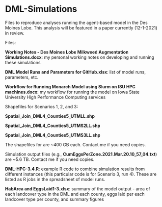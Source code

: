 # DML-Simulations
Files to reproduce analyses running the agent-based model in the Des Moines Lobe. This analysis will be featured in a paper currently (12-1-2021) in review.

Files:

**Working Notes - Des Moines Lobe Milkweed Augmentation Simulations.docx**:  my personal working notes on developing and running these simulations

**DML Model Runs and Parameters for GitHub.xlsx**:  list of model runs, parameters, etc. 

**Workflow for Running Monarch Model using Slurm on ISU HPC machines.docx**:  my workflow for running the model on Iowa State University High Performance Computing services

Shapefiles for Scenarios 1, 2, and 3:

**Spatial_Join_DML4_Counties5_UTMLL.shp**

**Spatial_Join_DML4_Counties5_UTMS2LL.shp**

**Spatial_Join_DML4_Counties5_UTMS3LL.shp**

The shapefiles for are ~400 GB each. Contact me if you need copies. 

Simulation output files (e.g., **CumEggsPerZone.2021.Mar.20.10_57_04.txt**) are ~5.6 TB. Contact me if you need copies. 

**DML-HPC-3.4.R**: example R code to combine simulation results from different instances (this particular code is for Scenario 3, run 4). These are listed as R jobs in the spreadsheet of model runs. 

**HabArea and EggsLaid1-3.xlsx**:  summary of the model output - area of each landcover type in the DML and each county, eggs laid per each landcover type per county, and summary figures



